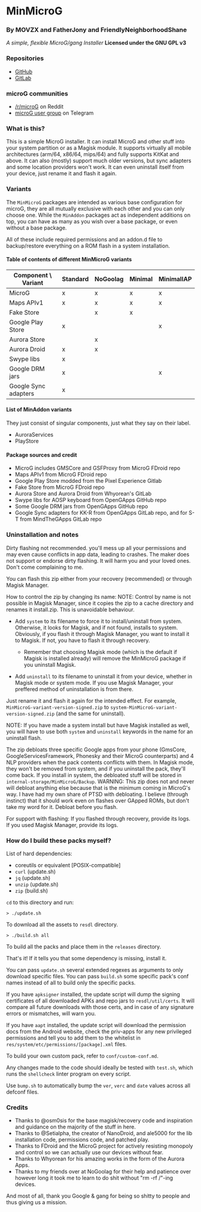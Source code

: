 # MinMicroG

### By MOVZX and FatherJony and FriendlyNeighborhoodShane
*A simple, flexible MicroG/gang Installer*
**Licensed under the GNU GPL v3**

### Repositories
* [GitHub](https://github.com/FriendlyNeighborhoodShane/MinMicroG)
* [GitLab](https://gitlab.com/FriendlyNeighborhoodShane/MinMicroG)

### microG communities
* [/r/microG](https://reddit.com/r/microG) on Reddit
* [microG user group](https://t.me/microg) on Telegram

### What is this?
This is a simple MicroG installer. It can install MicroG and other stuff into
your system partition or as a Magisk module. It supports virtually all mobile
architectures (arm/64, x86/64, mips/64) and fully supports KitKat and above. It
can also (mostly) support much older versions, but sync adapters and some
location providers won't work. It can even uninstall itself from your device,
just rename it and flash it again.

### Variants
The `MinMicroG` packages are intended as various base configuration for microG,
they are all mutually exclusive with each other and you can only choose one.
While the `MinAddon` packages act as independent additions on top, you can have
as many as you wish over a base package, or even without a base package.

All of these include required permissions and an addon.d file to backup/restore
everything on a ROM flash in a system installation.

#### Table of contents of different MinMicroG variants
| Component \ Variant   | Standard | NoGoolag | Minimal | MinimalIAP |
|-----------------------|----------|----------|---------|------------|
| MicroG                | x        | x        | x       | x          |
| Maps APIv1            | x        | x        | x       | x          |
| Fake Store            |          | x        | x       |            |
| Google Play Store     | x        |          |         | x          |
| Aurora Store          |          | x        |         |            |
| Aurora Droid          | x        | x        |         |            |
| Swype libs            | x        |          |         |            |
| Google DRM jars       | x        |          |         | x          |
| Google Sync adapters  | x        |          |         |            |

#### List of MinAddon variants
They just consist of singular components, just what they say on their label.
- AuroraServices
- PlayStore

#### Package sources and credit
- MicroG includes GMSCore and GSFProxy from MicroG FDroid repo
- Maps APIv1 from MicroG FDroid repo
- Google Play Store modded from the Pixel Experience Gitlab
- Fake Store from MicroG FDroid repo
- Aurora Store and Aurora Droid from Whyorean's GitLab
- Swype libs for AOSP keyboard from OpenGApps GitHub repo
- Some Google DRM jars from OpenGApps GitHub repo
- Google Sync adapters for KK-R from OpenGApps GitLab repo, and for S-T from MindTheGApps GitLab repo

### Uninstallation and notes
Dirty flashing not recommended. you'll mess up all your permissions and may
even cause conflicts in app data, leading to crashes.
The maker does not support or endorse dirty flashing. It will harm you and your
loved ones. Don't come complaining to me.

You can flash this zip either from your recovery (recommended) or through
Magisk Manager.

How to control the zip by changing its name:
NOTE: Control by name is not possible in Magisk Manager, since it copies the
zip to a cache directory and renames it install.zip. This is unavoidable
behaviour.

 - Add `system` to its filename to force it to install/uninstall from system.
   Otherwise, it looks for Magisk, and if not found, installs to system.
   Obviously, if you flash it through Magisk Manager, you want to install it to
   Magisk. If not, you have to flash it through recovery.
   - Remember that choosing Magisk mode (which is the default if Magisk is
     installed already) will remove the MinMicroG package if you uninstall
     Magisk.

 - Add `uninstall` to its filename to uninstall it from your device, whether in
   Magisk mode or system mode. If you use Magisk Manager, your preffered method
   of uninstallation is from there.

Just rename it and flash it again for the intended effect. For example,
`MinMicroG-variant-version-signed.zip` to
`system-MinMicroG-variant-version-signed.zip` (and the same for uninstall).

NOTE: If you have made a system install but have Magisk installed as well, you
will have to use both `system` and `uninstall` keywords in the name for an
uninstall flash.

The zip debloats three specific Google apps from your phone (GmsCore,
GoogleServicesFramework, Phonesky and their MicroG counterparts) and 4 NLP
providers when the pack contents conflicts with them. In Magisk mode, they
won't be removed from system, and if you uninstall the pack, they'll come back.
If you install in system, the debloated stuff will be stored in
`internal-storage/MinMicroG/Backup`.
WARNING: This zip does not and never will debloat anything else because that is
the minimum coming in MicroG's way. I have had my own share of PTSD with
debloating. I believe (through instinct) that it should work even on flashes
over GApped ROMs, but don't take my word for it. Debloat before you flash.

For support with flashing:
If you flashed through recovery, provide its logs.
If you used Magisk Manager, provide its logs.

### How do I build these packs myself?
List of hard dependencies:
 - coreutils or equivalent [POSIX-compatible]
 - `curl` (update.sh)
 - `jq` (update.sh)
 - `unzip` (update.sh)
 - `zip` (build.sh)

`cd` to this directory and run:
```
> ./update.sh
```
To download all the assets to `resdl` directory.
```
> ./build.sh all
```
To build all the packs and place them in the `releases` directory.

That's it! If it tells you that some dependency is missing, install it.

You can pass `update.sh` several extended regexes as arguments to only download
specific files.
You can pass `build.sh` some specific pack's conf names instead of all to build
only the specific packs.

If you have `apksigner` installed, the update script will dump the signing
certificates of all downloaded APKs and repo jars to `resdl/util/certs`. It
will compare all future downloads with those certs, and in case of any
signature errors or mismatches, will warn you.

If you have `aapt` installed, the update script will download the permission
docs from the Android website, check the priv-apps for any new privileged
permissions and tell you to add them to the whitelist in
`res/system/etc/permissions/[package].xml` files.

To build your own custom pack, refer to `conf/custom-conf.md`.

Any changes made to the code should ideally be tested with `test.sh`, which
runs the `shellcheck` linter program on every script.

Use `bump.sh` to automatically bump the `ver`, `verc` and `date` values across
all defconf files.

### Credits
 - Thanks to @osm0sis for the base magisk/recovery code and inspiration and
   guidance on the majority of the stuff in here.
 - Thanks to @Setialpha, the creator of NanoDroid, and ale5000 for the lib
   installation code, permissions code, and patched play.
 - Thanks to FDroid and the MicroG project for actively resisting monopoly and
   control so we can actually use our devices without fear.
 - Thanks to Whyorean for his amazing works in the form of the Aurora Apps.
 - Thanks to my friends over at NoGoolag for their help and patience over
   however long it took me to learn to do shit without "rm -rf /"-ing devices.

And most of all, thank you Google & gang for being so shitty to people and thus
giving us a mission.
